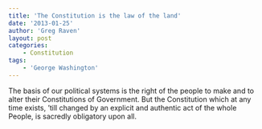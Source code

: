 ```yaml
---
title: 'The Constitution is the law of the land'
date: '2013-01-25'
author: 'Greg Raven'
layout: post
categories:
    - Constitution
tags:
    - 'George Washington'
---
```


The basis of our political systems is the right of the people to make and to alter their Constitutions of Government. But the Constitution which at any time exists, ’till changed by an explicit and authentic act of the whole People, is sacredly obligatory upon all.